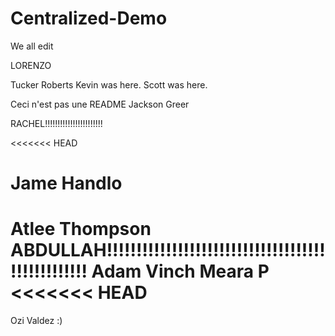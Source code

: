 # Centralized-Demo
We all edit

LORENZO


Tucker Roberts
Kevin was here.
Scott was here.


Ceci n'est pas une README
Jackson Greer



RACHEL!!!!!!!!!!!!!!!!!!!!!!!




<<<<<<< HEAD




















Jame Handlo
=======
Atlee Thompson
ABDULLAH!!!!!!!!!!!!!!!!!!!!!!!!!!!!!!!!!!!!!!!!!!!!!!!!!!
Adam Vinch
Meara P
<<<<<<< HEAD
=======

Ozi Valdez :)